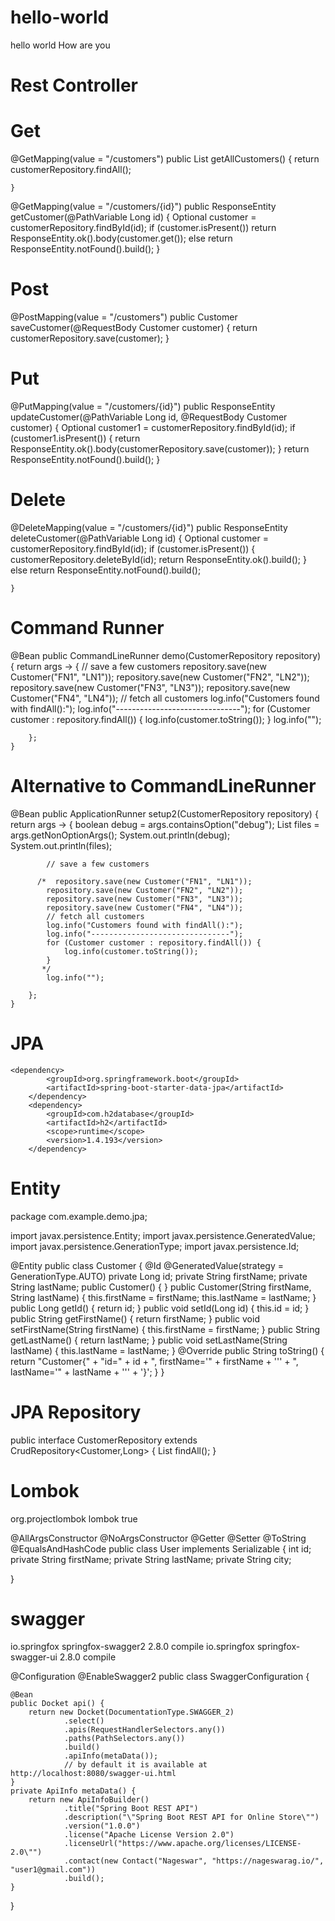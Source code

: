 # hello-world
hello world
How are you
# Rest Controller
# Get
 @GetMapping(value = "/customers")
    public List<Customer> getAllCustomers() {
        return customerRepository.findAll();

    }
    
 @GetMapping(value = "/customers/{id}")
    public ResponseEntity<Customer> getCustomer(@PathVariable Long id) {
        Optional<Customer> customer = customerRepository.findById(id);
        if (customer.isPresent())
            return ResponseEntity.ok().body(customer.get());
        else return ResponseEntity.notFound().build();
    }
  
 # Post
 @PostMapping(value = "/customers")
    public Customer saveCustomer(@RequestBody Customer customer) {
        return customerRepository.save(customer);
    }

# Put
 @PutMapping(value = "/customers/{id}")
    public ResponseEntity<Customer> updateCustomer(@PathVariable Long id, @RequestBody Customer customer) {
        Optional<Customer> customer1 = customerRepository.findById(id);
        if (customer1.isPresent()) {
            return ResponseEntity.ok().body(customerRepository.save(customer));
        }
        return ResponseEntity.notFound().build();
    }
  
# Delete
 @DeleteMapping(value = "/customers/{id}")
    public ResponseEntity deleteCustomer(@PathVariable Long id) {
        Optional<Customer> customer = customerRepository.findById(id);
        if (customer.isPresent()) {
            customerRepository.deleteById(id);
            return ResponseEntity.ok().build();
        } else
            return ResponseEntity.notFound().build();

    }
 # Command Runner
 @Bean
    public CommandLineRunner demo(CustomerRepository repository) {
        return args -> {
            // save a few customers
            repository.save(new Customer("FN1", "LN1"));
            repository.save(new Customer("FN2", "LN2"));
            repository.save(new Customer("FN3", "LN3"));
            repository.save(new Customer("FN4", "LN4"));
            // fetch all customers
            log.info("Customers found with findAll():");
            log.info("-------------------------------");
            for (Customer customer : repository.findAll()) {
                log.info(customer.toString());
            }
            log.info("");

        };
    }
 
# Alternative to CommandLineRunner 
@Bean
    public ApplicationRunner setup2(CustomerRepository repository) {
        return args -> {
            boolean debug = args.containsOption("debug");
            List<String> files = args.getNonOptionArgs();
            System.out.println(debug);
            System.out.println(files);

            // save a few customers

          /*  repository.save(new Customer("FN1", "LN1"));
            repository.save(new Customer("FN2", "LN2"));
            repository.save(new Customer("FN3", "LN3"));
            repository.save(new Customer("FN4", "LN4"));
            // fetch all customers
            log.info("Customers found with findAll():");
            log.info("-------------------------------");
            for (Customer customer : repository.findAll()) {
                log.info(customer.toString());
            }
           */
            log.info("");

        };
    }
 
 # JPA
    <dependency>
			<groupId>org.springframework.boot</groupId>
			<artifactId>spring-boot-starter-data-jpa</artifactId>
		</dependency>
		<dependency>
			<groupId>com.h2database</groupId>
			<artifactId>h2</artifactId>
			<scope>runtime</scope>
			<version>1.4.193</version>
		</dependency>
    
 # Entity
 package com.example.demo.jpa;

import javax.persistence.Entity;
import javax.persistence.GeneratedValue;
import javax.persistence.GenerationType;
import javax.persistence.Id;

@Entity
public class Customer {
    @Id
    @GeneratedValue(strategy = GenerationType.AUTO)
    private Long id;
    private String firstName;
    private String lastName;
    public Customer() {
    }
    public Customer(String firstName, String lastName) {
        this.firstName = firstName;
        this.lastName = lastName;
    }
    public Long getId() {
        return id;
    }
    public void setId(Long id) {
        this.id = id;
    }
    public String getFirstName() {
        return firstName;
    }
    public void setFirstName(String firstName) {
        this.firstName = firstName;
    }
    public String getLastName() {
        return lastName;
    }
    public void setLastName(String lastName) {
        this.lastName = lastName;
    }
    @Override
    public String toString() {
        return "Customer{" +
                "id=" + id +
                ", firstName='" + firstName + '\'' +
                ", lastName='" + lastName + '\'' +
                '}';
    }
}

# JPA Repository

public interface CustomerRepository extends CrudRepository<Customer,Long> {
    List<Customer> findAll();
}
  
# Lombok
<dependency>
			<groupId>org.projectlombok</groupId>
			<artifactId>lombok</artifactId>
			<optional>true</optional>
		</dependency>

@AllArgsConstructor
@NoArgsConstructor
@Getter
@Setter
@ToString
@EqualsAndHashCode
public class User implements Serializable {
    int id;
    private String firstName;
    private String lastName;
    private String city;

}
 
# swagger 
<dependency>
            <groupId>io.springfox</groupId>
            <artifactId>springfox-swagger2</artifactId>
            <version>2.8.0</version>
            <scope>compile</scope>
        </dependency>
        <dependency>
            <groupId>io.springfox</groupId>
            <artifactId>springfox-swagger-ui</artifactId>
            <version>2.8.0</version>
            <scope>compile</scope>
        </dependency>


@Configuration
@EnableSwagger2
public class SwaggerConfiguration  {

    @Bean
    public Docket api() {
        return new Docket(DocumentationType.SWAGGER_2)
                .select()
                .apis(RequestHandlerSelectors.any())
                .paths(PathSelectors.any())
                .build()
                .apiInfo(metaData());
                // by default it is available at http://localhost:8080/swagger-ui.html
    }
    private ApiInfo metaData() {
        return new ApiInfoBuilder()
                .title("Spring Boot REST API")
                .description("\"Spring Boot REST API for Online Store\"")
                .version("1.0.0")
                .license("Apache License Version 2.0")
                .licenseUrl("https://www.apache.org/licenses/LICENSE-2.0\"")
                .contact(new Contact("Nageswar", "https://nageswarag.io/", "user1@gmail.com"))
                .build();
    }
}

